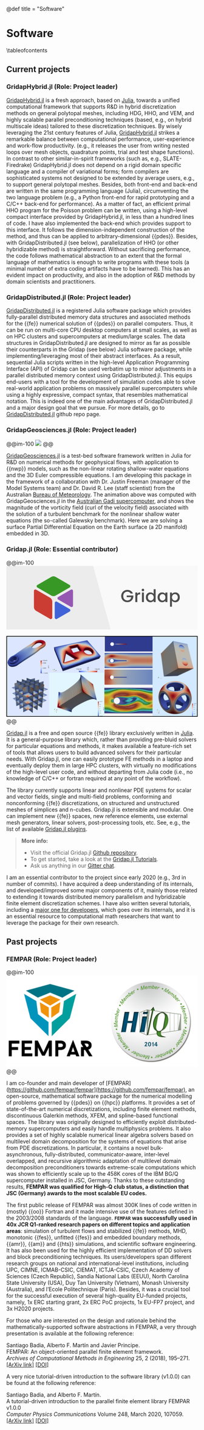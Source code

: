 @def title = "Software"

# Software

\tableofcontents

## Current projects 

### GridapHybrid.jl (Role: Project leader)

[GridapHybrid.jl](https://github.com/gridap/GridapHybrid.jl) is a fresh approach, based on [Julia](https://julialang.org/), towards  a unified computational framework that supports R&D in hybrid discretization methods on general polytopal meshes, including HDG, HHO, and VEM, and highly scalable parallel preconditioning techniques (based, e.g., on hybrid multiscale ideas) tailored to these discretization techniques. 
By wisely leveraging the 21st century features of Julia, [GridapHybrid.jl](https://github.com/gridap/GridapHybrid.jl) strikes a remarkable balance between computational performance, user-experience and work-flow productivity.
(e.g., it releases the user from writing nested loops over mesh objects, quadrature points, trial and test shape functions). 
In contrast to other similar-in-spirit frameworks (such as, e.g., SLATE-Firedrake) 
GridapHybrid.jl does not depend on a rigid domain specific language and a compiler of variational forms; form compilers are sophisticated systems not designed to be extended by average users, e.g., to support general polytopal meshes. Besides, both front-end and back-end are written in the same programming language (Julia), circumventing the two language problem (e.g., a Python front-end for rapid prototyping and a C/C++ back-end for performance). 
As a matter of fact, an efficient primal HHO program for the Poisson problem can be written, using a high-level compact interface provided by GridapHybrid.jl, in less than a hundred lines of code. I have also implemented the back-end which provides support to this interface. It follows the dimension-independent construction of the method, and thus can be applied to arbitrary-dimensional {{pdes}}.  Besides, with GridapDistributed.jl (see below), parallelization of HHO (or other hybridizable method) is straightforward. Without sacrificing performance, the code follows mathematical abstraction to an extent that the formal language of mathematics is enough to write programs with these tools (a minimal number of extra coding artifacts have to be learned). This has an evident impact on productivity, and also in the adoption of R&D methods by domain scientists and practitioners. 

### GridapDistributed.jl (Role: Project leader)

[GridapDistributed.jl](https://github.com/gridap/GridapDistributed.jl) is a registered Julia software package which provides 
fully-parallel distributed memory data structures and associated methods
for the {{fe}} numerical solution of {{pdes}} on parallel computers. Thus, it can be run on multi-core CPU desktop computers at small scales, as well as on HPC clusters and supercomputers at medium/large scales. The data structures in GridapDistributed.jl are designed to mirror as far as possible their counterparts in the Gridap (see below) Julia software package, while implementing/leveraging most of their abstract interfaces. As a result, sequential Julia scripts written in the high-level Application Programming Interface (API) of Gridap can be used verbatim up to minor adjustments in a parallel distributed memory context using GridapDistributed.jl.
This equips end-users with a tool for the development of simulation codes able to solve real-world application problems on massively parallel supercomputers while using a highly expressive, compact syntax, that resembles mathematical notation. This is indeed one of the main advantages of GridapDistributed.jl and a major design goal that we pursue. For more details, go to [GridapDistributed.jl](https://github.com/gridap/GridapDistributed.jl) github repo page.

### GridapGeosciences.jl (Role: Project leader)

@@im-100
![](/assets/NSWE_48x48_1_trapezoidal_dt_480_tau_dtdiv2.gif)
@@

[GridapGeosciences.jl](https://github.com/gridapapps/GridapGeosciences.jl) is a test-bed software  framework written in Julia for R\&D on numerical methods for geophysical flows, with application to {{nwp}} models,
such as the non-linear rotating shallow-water equations and the 3D Euler compressible equations. I am developing this package in the framework of a collaboration with Dr. Justin Freeman (manager of the Model Systems team) and Dr. David R. Lee (staff scientist) from the Australian [Bureau of Meteorology](http://www.bom.gov.au/). The animation above was computed with GridapGeosciences.jl in the [Australian Gadi supercomputer](https://nci.org.au/our-systems/hpc-systems), and shows the magnitude of the vorticity field (curl of the velocity field) associated with the solution of a turbulent benchmark 
for the nonlinear shallow water equations (the so-called Galewsky benchmark). Here we are solving a surface Partial Differential  Equation on the Earth surface (a 2D manifold) embedded in 3D. 

### Gridap.jl (Role: Essential contributor)

@@im-100
![](/assets/gridap-banner.png)

![](/assets/fig_gridap_intro.png)
@@

[Gridap.jl](https://github.com/gridap/Gridap.jl) is a free and open source {{fe}} library exclusively written in [Julia](https://julialang.org/). It is a general-purpose library which, rather than providing pre-bluid solvers for particular equations and methods, it makes available a feature-rich set of tools that allows users to build advanced solvers for their particular needs. With Gridap.jl, one can easily prototype FE methods in a laptop and eventually deploy them in large HPC clusters, with virtually no modifications of the high-level user code, and without departing from Julia code (i.e., no knowledge of C/C++ or fortran required at any point of the workflow).

The library currently supports linear and nonlinear PDE systems for scalar and vector fields, single and multi-field problems, conforming and nonconforming {{fe}} discretizations, on structured and unstructured meshes of simplices and n-cubes. Gridap.jl is extensible and modular. One can implement new {{fe}} spaces, new reference elements, use external mesh generators, linear solvers, post-processing tools, etc. See, e.g., the list of available [Gridap.jl plugins](https://github.com/gridap/Gridap.jl#plugins).

> **More info:**
> - Visit the official Gridap.jl [Github repository](https://github.com/gridap/Gridap.jl).
> - To get started, take a look at the [Gridap.jl Tutorials](https://gridap.github.io/Tutorials/stable/).
> - Ask us anything in our [Gitter chat](https://gitter.im/Gridap-jl/community).

I am an essential contributor to the project since early 2020 (e.g., 3rd in number of commits). I have acquired a deep understanding of its internals, and developed/improved some major components of it, mainly those related to extending it towards distributed memory parallelism and hybridizable finite element discretization schemes. I have also written several tutorials, including a [major one for developers](https://gridap.github.io/Tutorials/dev/pages/t013_poisson_dev_fe/), which goes over its internals, and it is an essential resource to computational math researchers that want to leverage the package for their own research. 

## Past projects 

### FEMPAR (Role: Project leader)

@@im-100
![](/assets/fempar-banner.png)
@@

I am co-founder and main developer of [FEMPAR](https://github.com/fempar/fempar](https://github.com/fempar/fempar), an open-source, mathematical software package for the numerical modelling of problems governed by {{pdes}} on {{hpc}} platforms. It provides a set of state-of-the-art numerical discretizations, including finite element methods, discontinuous Galerkin methods, XFEM, and spline-based functional spaces. The library was originally designed to efficiently exploit distributed-memory supercomputers and easily handle multiphysics problems. It also provides a set of highly scalable numerical linear algebra solvers based on multilevel domain decomposition for the systems of equations that arise from PDE discretizations. In particular, it contains a novel bulk-asynchronous, fully-distributed, communicator-aware, inter-level overlapped, and recursive algorithmic adaptation of multilevel domain decomposition preconditioners towards extreme-scale computations which was shown to efficiently scale up to the 458K cores of the IBM BG/Q supercomputer installed in JSC, Germany. Thanks to these outstanding results, **FEMPAR was qualified for High-Q club status, a distinction that JSC (Germany) awards to the most scalable EU codes.**

The first public release of FEMPAR was almost 300K lines of code written in (mostly) {{oo}} Fortran and it made intensive use of the features defined in the 2003/2008 standards of the language. **`FEMPAR` was successfully used in 40x JCR Q1-ranked research papers on different topics and application areas**: simulation of turbulent flows and stabilized {{fe}} methods, MHD, monotonic {{fes}}, unfitted {{fes}} and embedded boundary methods, {{amr}}, {{am}} and {{hts}} simulations, and scientific software engineering. It has also been used for the highly efficient implementation of DD solvers  and block preconditioning techniques. Its users/developers span different research groups on national and international-level institutions, including UPC, CIMNE, ICMAB-CSIC, CIEMAT, ICTJA-CSIC, Czech Academy of Sciences (Czech Republic), Sandia National Labs (EEUU), North Carolina State University (USA), Duy Tan University (Vietnam),  Monash University (Australia), and l’Ecole Politechnique (Paris). Besides, it was a crucial tool for the successful execution of several high-quality EU-funded projects, namely, 1x ERC starting grant, 2x ERC PoC projects, 1x EU-FP7 project, and 3x H2020 projects.

For those who are interested on the design and rationale behind the mathematically-supported software abstractions in FEMPAR, a very through presentation is available at the following reference:

Santiago Badia, Alberto F. Martín and Javier Principe. \
FEMPAR: An object-oriented parallel finite element framework. \
*Archives of Computational Methods in Engineering* 25, 2 (2018), 195–271. \
[[ArXiv link]](https://arxiv.org/abs/1708.01773) [[DOI]](https://link.springer.com/article/10.1007%2Fs11831-017-9244-1)


A very nice tutorial-driven introduction to the software library (v1.0.0) can be found at the following reference:

Santiago Badia, and Alberto F. Martín. \
A tutorial-driven introduction to the parallel finite element library FEMPAR v1.0.0 \
*Computer Physics Communications* Volume 248, March 2020, 107059. \
[[ArXiv link]](https://arxiv.org/abs/1908.00891) [[DOI]](https://www.sciencedirect.com/science/article/pii/S0010465519303832)
